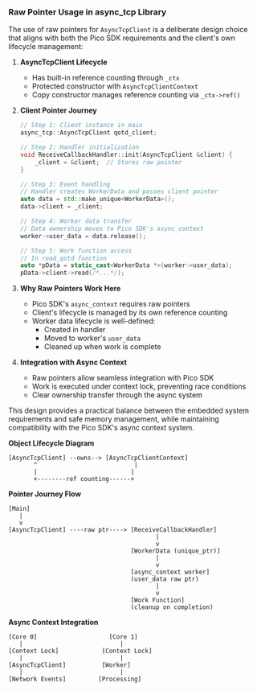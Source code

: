 ### Raw Pointer Usage in async_tcp Library

The use of raw pointers for `AsyncTcpClient` is a deliberate design choice that aligns with both the Pico SDK
requirements and the client's own lifecycle management:

1. **AsyncTcpClient Lifecycle**
    - Has built-in reference counting through `_ctx`
    - Protected constructor with `AsyncTcpClientContext`
    - Copy constructor manages reference counting via `_ctx->ref()`

2. **Client Pointer Journey**
   ```cpp
   // Step 1: Client instance in main
   async_tcp::AsyncTcpClient qotd_client;

   // Step 2: Handler initialization
   void ReceiveCallbackHandler::init(AsyncTcpClient &client) {
       _client = &client;  // Stores raw pointer
   }

   // Step 3: Event handling
   // Handler creates WorkerData and passes client pointer
   auto data = std::make_unique<WorkerData>();
   data->client = _client;

   // Step 4: Worker data transfer
   // Data ownership moves to Pico SDK's async_context
   worker->user_data = data.release();

   // Step 5: Work function access
   // In read_qotd function
   auto *pData = static_cast<WorkerData *>(worker->user_data);
   pData->client->read(/*...*/);
   ```

3. **Why Raw Pointers Work Here**
    - Pico SDK's `async_context` requires raw pointers
    - Client's lifecycle is managed by its own reference counting
    - Worker data lifecycle is well-defined:
        * Created in handler
        * Moved to worker's `user_data`
        * Cleaned up when work is complete

4. **Integration with Async Context**
    - Raw pointers allow seamless integration with Pico SDK
    - Work is executed under context lock, preventing race conditions
    - Clear ownership transfer through the async system

This design provides a practical balance between the embedded system requirements and safe memory management, while
maintaining compatibility with the Pico SDK's async context system.

**Object Lifecycle Diagram**

```plaintext
[AsyncTcpClient] --owns--> [AsyncTcpClientContext]
       ^                           |
       |                          |
       +--------ref counting------+
```

**Pointer Journey Flow**

```plaintext
[Main]
   |
   v
[AsyncTcpClient] ----raw ptr----> [ReceiveCallbackHandler]
                                         |
                                         v
                                  [WorkerData (unique_ptr)]
                                         |
                                         v
                                  [async_context worker]
                                  (user_data raw ptr)
                                         |
                                         v
                                  [Work Function]
                                  (cleanup on completion)
```

**Async Context Integration**

```plaintext
[Core 0]                    [Core 1]
   |                           |
[Context Lock]            [Context Lock]
   |                           |
[AsyncTcpClient]          [Worker]
   |                           |
[Network Events]         [Processing]
```
